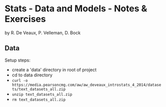 # Stats - Data and Models - Notes & Exercises

by R. De Veaux, P. Velleman, D. Bock

## Data

Setup steps:

* create a 'data' directory in root of project
* cd to data directory
* `curl -o https://media.pearsoncmg.com/aw/aw_deveaux_introstats_4_2014/datasets/text_datasets_all.zip`
* `unzip text_datasets_all.zip`
* `rm text_datasets_all.zip`
